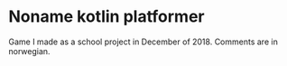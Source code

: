 # Noname kotlin platformer

Game I made as a school project in December of 2018. Comments are in norwegian.
